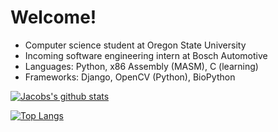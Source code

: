 # Welcome!
* Computer science student at Oregon State University
* Incoming software engineering intern at Bosch Automotive
* Languages: Python, x86 Assembly (MASM), C (learning)
* Frameworks: Django, OpenCV (Python), BioPython 

[![Jacobs's github stats](https://github-readme-stats.vercel.app/api?username=JacobO1994&theme=blueberry)](https://github.com/JacobO1994/github-readme-stats)

[![Top Langs](https://github-readme-stats.vercel.app/api/top-langs/?username=JacobO1994&layout=compact&theme=blueberry)](https://github.com/JacobO1994/github-readme-stats)

